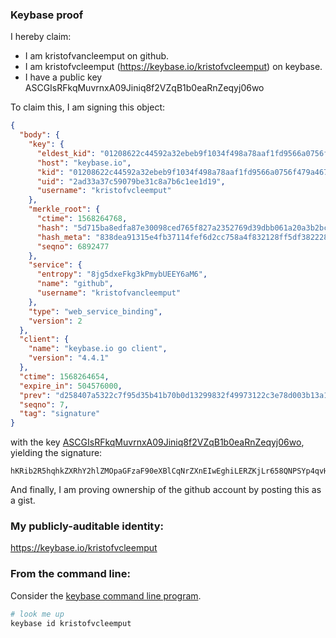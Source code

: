 ### Keybase proof

I hereby claim:

  * I am kristofvancleemput on github.
  * I am kristofvcleemput (https://keybase.io/kristofvcleemput) on keybase.
  * I have a public key ASCGIsRFkqMuvrnxA09Jiniq8f2VZqB1b0eaRnZeqyj06wo

To claim this, I am signing this object:

```json
{
  "body": {
    "key": {
      "eldest_kid": "01208622c44592a32ebeb9f1034f498a78aaf1fd9566a0756f479a46765eab28f4eb0a",
      "host": "keybase.io",
      "kid": "01208622c44592a32ebeb9f1034f498a78aaf1fd9566a0756f479a46765eab28f4eb0a",
      "uid": "2ad33a37c59079be31c8a7b6c1ee1d19",
      "username": "kristofvcleemput"
    },
    "merkle_root": {
      "ctime": 1568264768,
      "hash": "5d715ba8edfa87e30098ced765f827a2352769d39dbb061a20a3b2bc533165fb98245b33216b1f57d396c7c46dc3c61e486c8c11ec06b474435515d74d0fbdc9",
      "hash_meta": "838dea91315e4fb37114fef6d2cc758a4f832128ff5df382228ed23dde0dac3c",
      "seqno": 6892477
    },
    "service": {
      "entropy": "8jg5dxeFkg3kPmybUEEY6aM6",
      "name": "github",
      "username": "kristofvancleemput"
    },
    "type": "web_service_binding",
    "version": 2
  },
  "client": {
    "name": "keybase.io go client",
    "version": "4.4.1"
  },
  "ctime": 1568264654,
  "expire_in": 504576000,
  "prev": "d258407a5322c7f95d35b41b70b0d13299832f49973122c3e78d003b13a1d09c",
  "seqno": 7,
  "tag": "signature"
}
```

with the key [ASCGIsRFkqMuvrnxA09Jiniq8f2VZqB1b0eaRnZeqyj06wo](https://keybase.io/kristofvcleemput), yielding the signature:

```
hKRib2R5hqhkZXRhY2hlZMOpaGFzaF90eXBlCqNrZXnEIwEghiLERZKjLr658QNPSYp4qvH9lWagdW9HmkZ2Xqso9OsKp3BheWxvYWTESpcCB8Qg0lhAelMix/ldNbQbcLDRMpmDL0mXMSLD540AOxOh0JzEIDaDnIqUieBLz1Vm2TZNq2y7ejCohcjbbWIqoseAfSZuAgHCo3NpZ8RA1GjIcXUwbNchZC2cLx4Yku7Z0ZZTwLxSvWhF0HsvKTrp99Pbnmr4JzYotynPD41x5GS7ymYzOeNkpPGwKLXzAahzaWdfdHlwZSCkaGFzaIKkdHlwZQildmFsdWXEIItLpvoVqVZ2I8ESexZ+kRFYCJSxFtH1nqutVWJUvQFfo3RhZ80CAqd2ZXJzaW9uAQ==

```

And finally, I am proving ownership of the github account by posting this as a gist.

### My publicly-auditable identity:

https://keybase.io/kristofvcleemput

### From the command line:

Consider the [keybase command line program](https://keybase.io/download).

```bash
# look me up
keybase id kristofvcleemput
```
